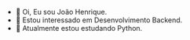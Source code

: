 - 👋 Oi, Eu sou João Henrique.
- 👀 Estou interessado em Desenvolvimento Backend.
- 🌱 Atualmente estou estudando Python.

<!---
henriquejnt/henriquejnt is a ✨ special ✨ repository because its `README.md` (this file) appears on your GitHub profile.
You can click the Preview link to take a look at your changes.
--->
